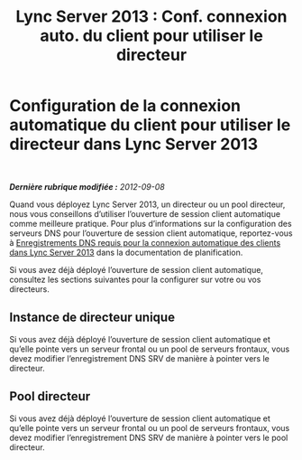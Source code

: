 ﻿---
title: "Lync Server 2013 : Conf. connexion auto. du client pour utiliser le directeur"
TOCTitle: Configuration de la connexion automatique du client pour utiliser le directeur
ms:assetid: 85369ffc-53ae-43be-8a23-84a094faecff
ms:mtpsurl: https://technet.microsoft.com/fr-fr/library/Gg398678(v=OCS.15)
ms:contentKeyID: 49297948
ms.date: 05/20/2016
mtps_version: v=OCS.15
ms.translationtype: HT
---

# Configuration de la connexion automatique du client pour utiliser le directeur dans Lync Server 2013

 

_**Dernière rubrique modifiée :** 2012-09-08_

Quand vous déployez Lync Server 2013, un directeur ou un pool directeur, nous vous conseillons d’utiliser l’ouverture de session client automatique comme meilleure pratique. Pour plus d’informations sur la configuration des serveurs DNS pour l’ouverture de session client automatique, reportez-vous à [Enregistrements DNS requis pour la connexion automatique des clients dans Lync Server 2013](lync-server-2013-dns-requirements-for-automatic-client-sign-in.md) dans la documentation de planification.

Si vous avez déjà déployé l’ouverture de session client automatique, consultez les sections suivantes pour la configurer sur votre ou vos directeurs.

## Instance de directeur unique

Si vous avez déjà déployé l’ouverture de session client automatique et qu’elle pointe vers un serveur frontal ou un pool de serveurs frontaux, vous devez modifier l’enregistrement DNS SRV de manière à pointer vers le directeur.

## Pool directeur

Si vous avez déjà déployé l’ouverture de session client automatique et qu’elle pointe vers un serveur frontal ou un pool de serveurs frontaux, vous devez modifier l’enregistrement DNS SRV de manière à pointer vers le pool directeur.

